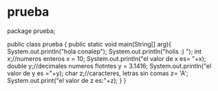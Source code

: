 # prueba
package prueba;

public class prueba {
public static void main(String[] arg){
	System.out.println("hola conalep");
	System.out.println("holis :) ");
	int x;//numeros enteros
	x = 10;
	System.out.println("el valor de x es= "+x);
	double y;//decimales numeros flotntes
	y = 3.1416;
	System.out.println("el valor de y es ="+y);
	char z;//caracteres, letras sin comas
	z= 'A';
	System.out.print("el valor de z es:"+z);
}
}
